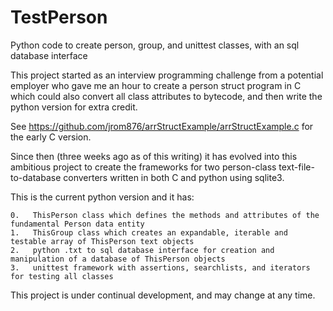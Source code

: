 # TestPerson
Python code to create person, group, and unittest classes, with an sql database interface

This project started as an interview programming challenge from a potential employer 
who gave me an hour to create a person struct program in C which could also convert all 
class attributes to bytecode, and then write the python version for extra credit. 

See https://github.com/jrom876/arrStructExample/arrStructExample.c for the early C version.

Since then (three weeks ago as of this writing) it has evolved into this ambitious project 
to create the frameworks for two person-class text-file-to-database converters 
written in both C and python using sqlite3. 

This is the current python version and it has:
    
    0.   ThisPerson class which defines the methods and attributes of the fundamental Person data entity
    1.   ThisGroup class which creates an expandable, iterable and testable array of ThisPerson text objects
    2.   python .txt to sql database interface for creation and manipulation of a database of ThisPerson objects
    3.   unittest framework with assertions, searchlists, and iterators for testing all classes
    
This project is under continual development, and may change at any time.

